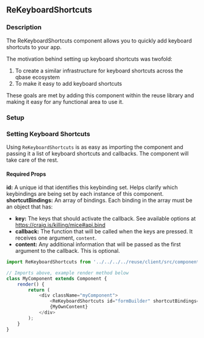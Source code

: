 ## ReKeyboardShortcuts

### Description

The ReKeyboardShortcuts component allows you to quickly add keyboard shortcuts to your app. 

The motivation behind setting up keyboard shortcuts was twofold:

1) To create a similar infrastructure for keyboard shortcuts across the qbase ecosystem
2) To make it easy to add keyboard shortcuts

These goals are met by adding this component within the reuse library and making it easy
for any functional area to use it.

### Setup
### Setting Keyboard Shortcuts

Using `ReKeyboardShortcuts` is as easy as importing the component and
passing it a list of keyboard shortcuts and callbacks. The component will take care of the rest.

#### Required Props
**id:** A unique id that identifies this keybinding set. Helps clarify which keybindings are being set by each instance of this component.
**shortcutBindings:** An array of bindings. Each binding in the array must be an object that has:
  - **key:** The keys that should activate the callback. See available options at https://craig.is/killing/mice#api.bind  
  - **callback:** The function that will be called when the keys are pressed. It receives one argument, `content`.
  - **content:** Any additional information that will be passed as the first argument to the callback. This is optional.

```javascript
import ReKeyboardShortcuts from '../../../../reuse/client/src/components/reKeyboardShortcuts/reKeyboardShortcuts';

// Imports above, example render method below
class MyComponent extends Component {
    render() {
        return (
            <div className="myComponent">
                <ReKeyboardShortcuts id="formBuilder" shortcutBindings={[{key: 's', callback: (content) => alert(`You pressed s! Extra info: ${content}`), content: 'Some extra information'}]}/>
                {MyOwnContent}
            </div>
        );
    }   
}
```

